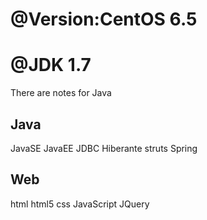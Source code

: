 
<h1>@Version:CentOS 6.5 </h1>
<h1>@JDK 1.7  </h1>

There are notes for Java
<h2>Java</h2>
	JavaSE
	JavaEE
	JDBC
	Hiberante	
	struts
	Spring
<h2>Web</h2>
	html
	html5
	css
	JavaScript
	JQuery

